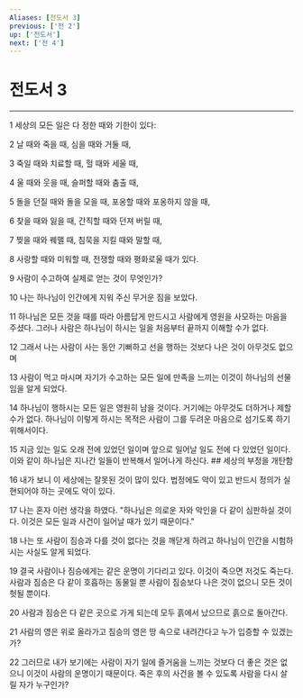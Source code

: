```yaml
---
Aliases: [전도서 3]
previous: ['전 2']
up: ['전도서']
next: ['전 4']
---
```

# 전도서 3

***


1 세상의 모든 일은 다 정한 때와 기한이 있다: 

2 날 때와 죽을 때, 심을 때와 거둘 때, 

3 죽일 때와 치료할 때, 헐 때와 세울 때, 

4 울 때와 웃을 때, 슬퍼할 때와 춤출 때, 

5 돌을 던질 때와 돌을 모을 때, 포옹할 때와 포옹하지 않을 때, 

6 찾을 때와 잃을 때, 간직할 때와 던져 버릴 때, 

7 찢을 때와 꿰맬 때, 침묵을 지킬 때와 말할 때, 

8 사랑할 때와 미워할 때, 전쟁할 때와 평화로울 때가 있다. 

9 사람이 수고하여 실제로 얻는 것이 무엇인가? 

10 나는 하나님이 인간에게 지워 주신 무거운 짐을 보았다. 

11 하나님은 모든 것을 때를 따라 아름답게 만드시고 사람에게 영원을 사모하는 마음을 주셨다. 그러나 사람은 하나님이 하시는 일을 처음부터 끝까지 이해할 수가 없다. 

12 그래서 나는 사람이 사는 동안 기뻐하고 선을 행하는 것보다 나은 것이 아무것도 없으며 

13 사람이 먹고 마시며 자기가 수고하는 모든 일에 만족을 느끼는 이것이 하나님의 선물임을 알게 되었다. 

14 하나님이 행하시는 모든 일은 영원히 남을 것이다. 거기에는 아무것도 더하거나 제할 수가 없다. 하나님이 이렇게 하시는 목적은 사람이 그를 두려운 마음으로 섬기도록 하기 위해서이다. 

15 지금 있는 일도 오래 전에 있었던 일이며 앞으로 일어날 일도 전에 다 있었던 일이다. 이와 같이 하나님은 지나간 일들이 반복해서 일어나게 하신다. ## 세상의 부정을 개탄함 

16 내가 보니 이 세상에는 잘못된 것이 많이 있다. 법정에도 악이 있고 반드시 정의가 실현되어야 하는 곳에도 악이 있다. 

17 나는 혼자 이런 생각을 하였다. "하나님은 의로운 자와 악인을 다 같이 심판하실 것이다. 이것은 모든 일과 사건이 일어날 때가 있기 때문이다." 

18 나는 또 사람이 짐승과 다를 것이 없다는 것을 깨닫게 하려고 하나님이 인간을 시험하시는 사실도 알게 되었다. 

19 결국 사람이나 짐승에게는 같은 운명이 기다리고 있다. 이것이 죽으면 저것도 죽는다. 사람과 짐승은 다 같이 호흡하는 동물일 뿐 사람이 짐승보다 나은 것이 없으니 모든 것이 헛될 뿐이다. 

20 사람과 짐승은 다 같은 곳으로 가게 되는데 모두 흙에서 났으므로 흙으로 돌아간다. 

21 사람의 영은 위로 올라가고 짐승의 영은 땅 속으로 내려간다고 누가 입증할 수 있겠는가? 

22 그러므로 내가 보기에는 사람이 자기 일에 즐거움을 느끼는 것보다 더 좋은 것은 없으니 이것이 사람의 운명이기 때문이다. 죽은 후의 사건을 볼 수 있도록 사람을 다시 살릴 자가 누구인가?
